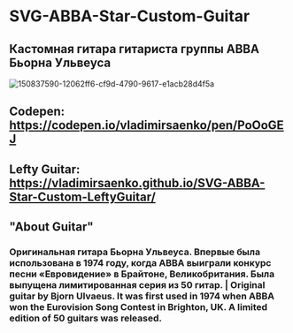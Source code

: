 # SVG-ABBA-Star-Custom-Guitar
 
## Кастомная гитара гитариста группы ABBA Бьорна Ульвеуса

![150837590-12062ff6-cf9d-4790-9617-e1acb28d4f5a](https://user-images.githubusercontent.com/56477695/150984900-b472b470-6d55-4037-8e5a-4cf263d9247e.jpg)

## Codepen: https://codepen.io/vladimirsaenko/pen/PoOoGEJ

## Lefty Guitar: https://vladimirsaenko.github.io/SVG-ABBA-Star-Custom-LeftyGuitar/

##  "About Guitar"

### Оригинальная гитара Бьорна Ульвеуса. Впервые была использована в 1974 году, когда ABBA выиграли конкурс песни «Евровидение» в Брайтоне, Великобритания. Была выпущена лимитированная серия из 50 гитар. | Original guitar by Bjorn Ulvaeus. It was first used in 1974 when ABBA won the Eurovision Song Contest in Brighton, UK. A limited edition of 50 guitars was released.

